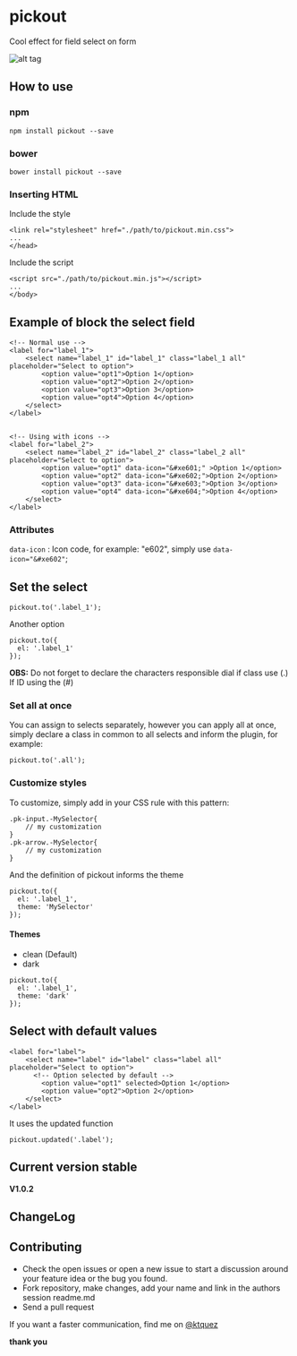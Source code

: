 # pickout
Cool effect for field select on form

![alt tag](https://cloud.githubusercontent.com/assets/8084606/14060913/ff3d6438-f350-11e5-9e95-1404418f2523.gif)

## How to use 
### npm
```
npm install pickout --save
```

### bower
```
bower install pickout --save
```

### Inserting HTML
Include the style
```
<link rel="stylesheet" href="./path/to/pickout.min.css">
...
</head>
```

Include the script
```
<script src="./path/to/pickout.min.js"></script>
...
</body>
```

## Example of block the select field
```
<!-- Normal use -->
<label for="label_1">
	<select name="label_1" id="label_1" class="label_1 all" placeholder="Select to option">
		<option value="opt1">Option 1</option>
		<option value="opt2">Option 2</option>
		<option value="opt3">Option 3</option>
		<option value="opt4">Option 4</option>
	</select>		
</label>


<!-- Using with icons -->
<label for="label_2">
	<select name="label_2" id="label_2" class="label_2 all" placeholder="Select to option">
		<option value="opt1" data-icon="&#xe601;" >Option 1</option>
		<option value="opt2" data-icon="&#xe602;">Option 2</option>
		<option value="opt3" data-icon="&#xe603;">Option 3</option>
		<option value="opt4" data-icon="&#xe604;">Option 4</option>
	</select>		
</label>
```

### Attributes
`` data-icon `` : Icon code, for example: "e602", simply use ``data-icon="&#xe602"``;

## Set the select
```
pickout.to('.label_1');
```
Another option
```
pickout.to({
  el: '.label_1'
});
```

**OBS:** Do not forget to declare the characters responsible dial if class use (.) If ID using the (#)

### Set all at once
You can assign to selects separately, however you can apply all at once, simply declare a class in common to all selects and inform the plugin, for example:
```
pickout.to('.all');
```

### Customize styles
To customize, simply add in your CSS rule with this pattern:<br>
```
.pk-input.-MySelector{
	// my customization	
}
.pk-arrow.-MySelector{
	// my customization	
}
```

And the definition of pickout informs the theme
```
pickout.to({
  el: '.label_1',
  theme: 'MySelector'
});
```

#### Themes
- clean (Default) <br>
- dark 
```
pickout.to({
  el: '.label_1',
  theme: 'dark'
});
```

## Select with default values
```
<label for="label">
	<select name="label" id="label" class="label all" placeholder="Select to option">
	  <!-- Option selected by default -->
		<option value="opt1" selected>Option 1</option>
		<option value="opt2">Option 2</option>
	</select>		
</label>
```

It uses the updated function
```
pickout.updated('.label');
```

## Current version stable
**V1.0.2**

## ChangeLog

## Contributing
- Check the open issues or open a new issue to start a discussion around your feature idea or the bug you found.
- Fork repository, make changes, add your name and link in the authors session readme.md
- Send a pull request

If you want a faster communication, find me on [@ktquez](https://twitter.com/ktquez)

**thank you**












